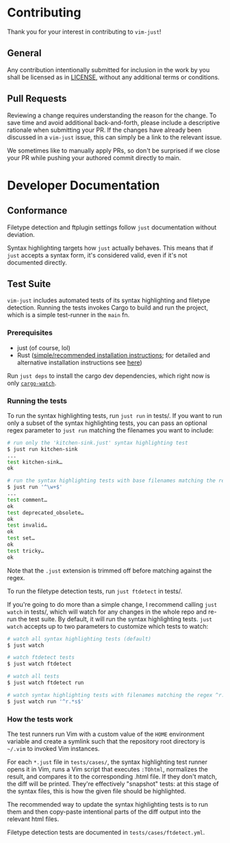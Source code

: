 Contributing
============

Thank you for your interest in contributing to `vim-just`!

## General

Any contribution intentionally submitted
for inclusion in the work by you shall be licensed as in [LICENSE](LICENSE),
without any additional terms or conditions.

## Pull Requests

Reviewing a change requires understanding the reason for the change.
To save time and avoid additional back-and-forth,
please include a descriptive rationale when submitting your PR.
If the changes have already been discussed in a `vim-just` issue,
this can simply be a link to the relevant issue.

We sometimes like to manually apply PRs, so don't be
surprised if we close your PR while pushing your authored commit directly to main.

Developer Documentation
=======================

## Conformance

Filetype detection and ftplugin settings follow `just` documentation without deviation.

Syntax highlighting targets how `just` actually behaves.
This means that if `just` accepts a syntax form, it's considered valid,
even if it's not documented directly.

## Test Suite

`vim-just` includes automated tests of its syntax highlighting and filetype detection.
Running the tests invokes Cargo to build and run the project, which
is a simple test-runner in the `main` fn.

### Prerequisites

* just (of course, lol)
* Rust ([simple/recommended installation instructions](https://www.rust-lang.org/tools/install); for detailed and alternative installation instructions see [here](https://forge.rust-lang.org/infra/other-installation-methods.html))

Run `just deps` to install the cargo dev dependencies, which right now is only
[`cargo-watch`](https://crates.io/crates/cargo-watch).

### Running the tests

To run the syntax highlighting tests, run `just run` in tests/.
If you want to run only a subset of the syntax highlighting tests,
you can pass an optional regex parameter to `just run` matching the filenames you want to include:

```bash
# run only the 'kitchen-sink.just' syntax highlighting test
$ just run kitchen-sink
...
test kitchen-sink…
ok

# run the syntax highlighting tests with base filenames matching the regex ^\w+$
$ just run '^\w+$'
...
test comment…
ok
test deprecated_obsolete…
ok
test invalid…
ok
test set…
ok
test tricky…
ok
```

Note that the `.just` extension is trimmed off before matching against the regex.

To run the filetype detection tests, run `just ftdetect` in tests/.

If you're going to do more than a simple change, I recommend calling `just watch` in tests/,
which will watch for any changes in the whole repo and re-run the test suite.
By default, it will run the syntax highlighting tests.
`just watch` accepts up to two parameters to customize which tests to watch:

```bash
# watch all syntax highlighting tests (default)
$ just watch

# watch ftdetect tests
$ just watch ftdetect

# watch all tests
$ just watch ftdetect run

# watch syntax highlighting tests with filenames matching the regex ^r.*s$
$ just watch run '^r.*s$'
```

### How the tests work

The test runners run Vim with a custom value of the `HOME` environment variable
and create a symlink such that the repository root directory is `~/.vim` to invoked Vim instances.

For each `*.just` file in `tests/cases/`, the syntax highlighting test runner opens it in Vim,
runs a Vim script that executes `:TOhtml`,
normalizes the result, and compares it to the corresponding .html file.
If they don't match, the diff will be printed.
They're effectively "snapshot" tests: at this stage of the syntax files,
this is how the given file should be highlighted.

The recommended way to update the syntax highlighting tests is
to run them and then copy-paste intentional parts of the
diff output into the relevant html files.

Filetype detection tests are documented in `tests/cases/ftdetect.yml`.
